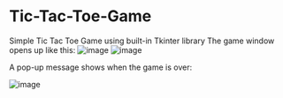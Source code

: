 # Tic-Tac-Toe-Game
Simple Tic Tac Toe Game using built-in Tkinter library
The game window opens up like this:
![image](https://user-images.githubusercontent.com/96624771/221404577-18eef198-5b3f-41eb-af87-dac3485d9369.png) ![image](https://user-images.githubusercontent.com/96624771/221404681-024a3399-a8e2-4cce-bfe3-6b61d5ba3ee3.png)


A pop-up message shows when the game is over:






![image](https://user-images.githubusercontent.com/96624771/221404628-88615ea2-05d1-4ef1-a70d-f919cfc07d75.png)
